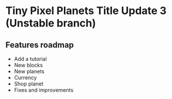 # Tiny Pixel Planets Title Update 3 (Unstable branch)
## Features roadmap
- Add a tutorial
- New blocks
- New planets
- Currency
- Shop planet
- Fixes and improvements
